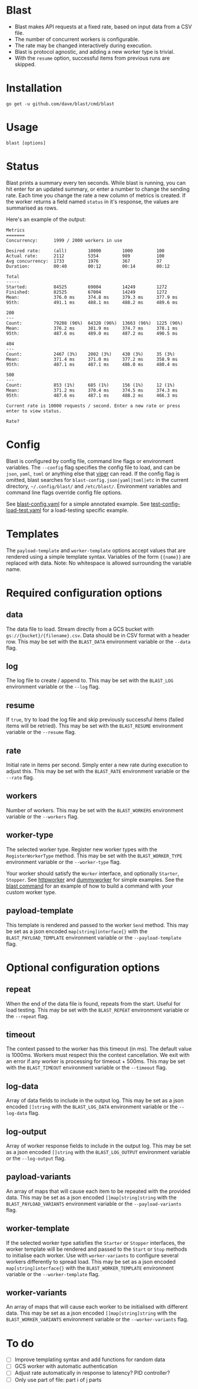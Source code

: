 Blast
=====

* Blast makes API requests at a fixed rate, based on input data from a CSV file.      
* The number of concurrent workers is configurable.  
* The rate may be changed interactively during execution.  
* Blast is protocol agnostic, and adding a new worker type is trivial.  
* With the `resume` option, successful items from previous runs are skipped.  

Installation
============
```
go get -u github.com/dave/blast/cmd/blast
```

Usage
=====
```
blast [options]
```

Status
======

Blast prints a summary every ten seconds. While blast is running, you can hit enter for an updated 
summary, or enter a number to change the sending rate. Each time you change the rate a new column
of metrics is created. If the worker returns a field named `status` in it's response, the values 
are summarised as rows.

Here's an example of the output:

```
Metrics
=======
Concurrency:      1999 / 2000 workers in use
                                                                     
Desired rate:     (all)        10000        1000         100                   
Actual rate:      2112         5354         989          100                   
Avg concurrency:  1733         1976         367          37                    
Duration:         00:40        00:12        00:14        00:12                 
                                                                     
Total                                                                
-----                                                                
Started:          84525        69004        14249        1272        
Finished:         82525        67004        14249        1272        
Mean:             376.0 ms     374.8 ms     379.3 ms     377.9 ms              
95th:             491.1 ms     488.1 ms     488.2 ms     489.6 ms              
                                                                     
200                                                                  
---                                                                  
Count:            79208 (96%)  64320 (96%)  13663 (96%)  1225 (96%)  
Mean:             376.2 ms     381.9 ms     374.7 ms     378.1 ms              
95th:             487.6 ms     489.0 ms     487.2 ms     490.5 ms              
                                                                     
404                                                                  
---                                                                  
Count:            2467 (3%)    2002 (3%)    430 (3%)     35 (3%)     
Mean:             371.4 ms     371.0 ms     377.2 ms     358.9 ms              
95th:             487.1 ms     487.1 ms     486.0 ms     480.4 ms              
                                                                     
500                                                                  
---                                                                  
Count:            853 (1%)     685 (1%)     156 (1%)     12 (1%)     
Mean:             371.2 ms     370.4 ms     374.5 ms     374.3 ms              
95th:             487.6 ms     487.1 ms     488.2 ms     466.3 ms              

Current rate is 10000 requests / second. Enter a new rate or press enter to view status.

Rate?
```

Config
======

Blast is configured by config file, command line flags or environment variables. The `--config` 
flag specifies the config file to load, and can be `json`, `yaml`, `toml` or anything else that 
[viper](https://github.com/spf13/viper) can read. If the config flag is omitted, blast searches for 
`blast-config.json|yaml|toml|etc` in the current directory, `~/.config/blast/` and `/etc/blast/`. 
Environment variables and command line flags override config file options.

See [blast-config.yaml](https://github.com/dave/blast/blob/master/blast-config.yaml) for a simple 
annotated example. See [test-config-load-test.yaml](https://github.com/dave/blast/blob/master/test-config-load-test.yaml)
for a load-testing specific example.

Templates
=========

The `payload-template` and `worker-template` options accept values that are rendered using a simple
template syntax. Variables of the form `{{name}}` are replaced with data. Note: No whitespace is 
allowed surrounding the variable name. 

Required configuration options
==============================

data
----
The data file to load. Stream directly from a GCS bucket with `gs://{bucket}/{filename}.csv`. 
Data should be in CSV format with a header row. This may be set with the `BLAST_DATA` environment 
variable or the `--data` flag.

log
---
The log file to create / append to. This may be set with the `BLAST_LOG` environment variable or 
the `--log` flag.

resume
------
If `true`, try to load the log file and skip previously successful items (failed items will be 
retried). This may be set with the `BLAST_RESUME` environment variable or the `--resume` flag.

rate
----
Initial rate in items per second. Simply enter a new rate during execution to adjust this. This may 
be set with the `BLAST_RATE` environment variable or the `--rate` flag.

workers
-------
Number of workers. This may be set with the `BLAST_WORKERS` environment variable or the `--workers` 
flag.

worker-type
-----------
The selected worker type. Register new worker types with the `RegisterWorkerType` method. This may 
be set with the `BLAST_WORKER_TYPE` environment variable or the `--worker-type` flag.

Your worker should satisfy the `Worker` interface, and optionally `Starter`, `Stopper`. See 
[httpworker](https://github.com/dave/blast/blob/master/httpworker/httpworker.go) and 
[dummyworker](https://github.com/dave/blast/blob/master/dummyworker/dummyworker.go) for simple 
examples. See the [blast command](https://github.com/dave/blast/blob/master/cmd/blast/blast.go) for 
an example of how to build a command with your custom worker type.

payload-template
----------------
This template is rendered and passed to the worker `Send` method. This may be set as a json encoded 
`map[string]interface{}` with the `BLAST_PAYLOAD_TEMPLATE` environment variable or the 
`--payload-template` flag.

Optional configuration options
==============================

repeat
------
When the end of the data file is found, repeats from the start. Useful for load testing. This may 
be set with the `BLAST_REPEAT` environment variable or the `--repeat` flag.

timeout
-------
The context passed to the worker has this timeout (in ms). The default value is 1000ms. Workers 
must respect this the context cancellation. We exit with an error if any worker is processing for 
timeout + 500ms. This may be set with the `BLAST_TIMEOUT` environment variable or the `--timeout` 
flag. 

log-data
--------
Array of data fields to include in the output log. This may be set as a json encoded `[]string` 
with the `BLAST_LOG_DATA` environment variable or the `--log-data` flag.

log-output
----------
Array of worker response fields to include in the output log. This may be set as a json encoded 
`[]string` with the `BLAST_LOG_OUTPUT` environment variable or the `--log-output` flag.

payload-variants
----------------
An array of maps that will cause each item to be repeated with the provided data. This may be set 
as a json encoded `[]map[string]string` with the `BLAST_PAYLOAD_VARIANTS` environment variable or 
the `--payload-variants` flag.  

worker-template
---------------
If the selected worker type satisfies the `Starter` or `Stopper` interfaces, the worker template 
will be rendered and passed to the `Start` or `Stop` methods to initialise each worker. Use with 
`worker-variants` to configure several workers differently to spread load. This may be set as a 
json encoded `map[string]interface{}` with the `BLAST_WORKER_TEMPLATE` environment variable or the 
`--worker-template` flag.

worker-variants
---------------
An array of maps that will cause each worker to be initialised with different data. This may be set 
as a json encoded `[]map[string]string` with the `BLAST_WORKER_VARIANTS` environment variable or 
the `--worker-variants` flag. 

To do
=====  
- [ ] Improve templating syntax and add functions for random data
- [ ] GCS worker with automatic authentication
- [ ] Adjust rate automatically in response to latency? PID controller?  
- [ ] Only use part of file: part i of j parts  

